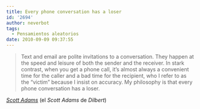 ```yaml
---
title: Every phone conversation has a loser
id: '2694'
author: neverbot
tags:
  - Pensamientos aleatorios
date: 2010-09-09 09:37:55
---
```


> Text and email are polite invitations to a conversation. They happen at the speed and leisure of both the sender and the receiver. In stark contrast, when you get a phone call, it’s almost always a convenient time for the caller and a bad time for the recipient, who I refer to as the “victim” because I insist on accuracy. My philosophy is that every phone conversation has a loser.

[_Scott Adams_](http://dilbert.com/blog/entry/phone/) (el _Scott Adams_ de _Dilbert_)